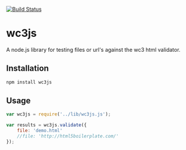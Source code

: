 
[![Build Status](https://secure.travis-ci.org/thomasdavis/wc3js.png?branch=master)](http://travis-ci.org/thomasdavis/wc3js)

# wc3js

A node.js library for testing files or url's against the wc3 html validator.

## Installation

```js
npm install wc3js
```

## Usage

```js
var wc3js = require('../lib/wc3js.js');

var results = wc3js.validate({
	file: 'demo.html'
	//file: 'http://html5boilerplate.com/'
});
```



<img alt="Clicky" width="1" height="1" src="//in.getclicky.com/66606907ns.gif" />
